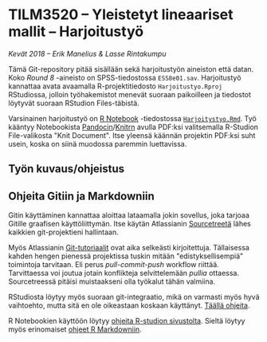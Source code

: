 # TILM3520 &ndash; Yleistetyt lineaariset mallit &ndash; Harjoitustyö

*Kevät 2018 &ndash; Erik Manelius &amp; Lasse Rintakumpu*

Tämä Git-repository pitää sisällään sekä harjoitustyön aineiston että datan. Koko *Round 8* -aineisto on SPSS-tiedostossa `ESS8e01.sav`. Harjoitustyö kannattaa avata avaamalla R-projektitiedosto `Harjoitustyo.Rproj` RStudiossa, jolloin työhakemistot menevät suoraan paikoilleen ja tiedostot löytyvät suoraan RStudion Files-täbistä. 

Varsinainen harjoitustyö  on [R Notebook](https://rmarkdown.rstudio.com/r_notebooks.html) -tiedostossa [`Harjoitystyo.Rmd`](https://github.com/rintakumpu/tilm3520/blob/master/Harjoitustyo.Rmd). Työ kääntyy Notebookista [Pandocin](https://pandoc.org/)/[Knitrn](https://yihui.name/knitr/) avulla PDF:ksi valitsemalla R-Studion File-valikosta "Knit Document". Itse yleensä käännän projektin PDF:ksi suht usein, koska on siinä muodossa paremmin luettavissa.

## Työn kuvaus/ohjeistus

## Ohjeita Gitiin ja Markdowniin

Gitin käyttäminen kannattaa aloittaa lataamalla jokin sovellus, joka tarjoaa Gitille graafisen käyttöliittymän. Itse käytän Atlassianin [Sourcetreetä](https://www.sourcetreeapp.com/) lähes kaikkien git-projektieni hallintaan.

Myös Atlassianin [Git-tutoriaalit](https://www.atlassian.com/git/tutorials/) ovat aika selkeästi kirjoitettuja. Tällaisessa kahden hengen pienessä projektissa tuskin mitään "edistyksellisempiä" toimintoja tarvitaan. Eli perus *pull-commit-push* workflow riittää. Tarvittaessa voi joutua jotain konflikteja selvittelemään *pullia* ottaessa.  Sourcetreessä pitäisi muistaakseni olla työkalut tähän valmiina. 

RStudiosta löytyy myös suoraan git-integraatio, mikä on varmasti myös hyvä vaihtoehto, mutta sitä en ole oikeastaan koskaan käyttänyt. [Täällä ohjeita](https://support.rstudio.com/hc/en-us/articles/200532077-Version-Control-with-Git-and-SVN). 

R Notebookien käyttöön löytyy [ohjeita R-studion sivustolta](https://rmarkdown.rstudio.com/r_notebooks.html). Sieltä löytyy myös erinomaiset [ohjeet R Markdowniin](https://rmarkdown.rstudio.com/lesson-1.html).